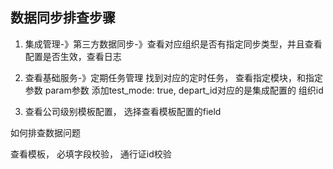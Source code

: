 ## 数据同步排查步骤

1. 集成管理-》第三方数据同步-》查看对应组织是否有指定同步类型，并且查看配置是否生效，查看日志

2.  查看基础服务-》定期任务管理 找到对应的定时任务， 查看指定模块，和指定参数 param参数
添加test_mode: true, depart_id对应的是集成配置的 组织id

3. 查看公司级别模板配置， 选择查看模板配置的field


如何排查数据问题

查看模板， 必填字段校验， 通行证id校验